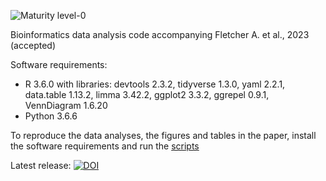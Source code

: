 ![Maturity level-0](https://img.shields.io/badge/Maturity%20Level-ML--0-red)

Bioinformatics data analysis code accompanying Fletcher A. et al., 2023 (accepted)

Software requirements:
- R 3.6.0 with libraries: devtools 2.3.2, tidyverse 1.3.0, yaml 2.2.1, data.table 1.13.2, limma 3.42.2, ggplot2 3.3.2, ggrepel 0.9.1, VennDiagram 1.6.20
- Python 3.6.6

To reproduce the data analyses, the figures and tables in the paper, install the software requirements and run the [scripts](code.md)

Latest release: [![DOI](https://zenodo.org/badge/675434986.svg)](https://zenodo.org/badge/latestdoi/675434986)
